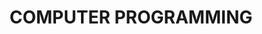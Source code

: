 ---
title: COMPUTER PROGRAMMING
description: Quisque rhoncus ex ut odio fermentum, et iaculis massa tempus.
---